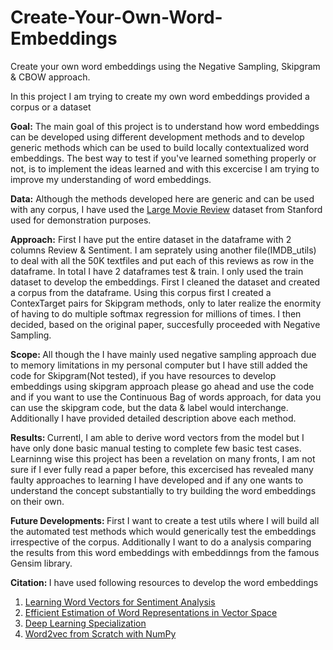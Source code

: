 # Create-Your-Own-Word-Embeddings
Create your own word embeddings using the Negative Sampling, Skipgram & CBOW approach.

In this project I am trying to create my own word embeddings provided a corpus or a dataset

<b>Goal:</b> The main goal of this project is to understand how word embeddings can be developed using different development methods and to develop generic methods which can be used to build locally contextualized word embeddings. The best way to test if you've learned something properly or not, is to implement the ideas learned and with this excercise I am trying to improve my understanding of word embeddings.

<b>Data:</b> Although the methods developed here are generic and can be used with any corpus, I have used the <a href="https://ai.stanford.edu/~amaas/data/sentiment/">Large Movie Review</a> dataset from Stanford used for demonstration purposes.

<b>Approach:</b> First I have put the entire dataset in the dataframe with 2 columns Review & Sentiment. I am seprately using another file(IMDB_utils) to deal with all the 50K textfiles and put each of this reviews as row in the dataframe. In total I have 2 dataframes test & train. I only used the train dataset to develop the embeddings. First I cleaned the dataset and created a corpus from the dataframe. Using this corpus first I created a ContexTarget pairs for Skipgram methods, only to later realize the enormity of having to do multiple softmax regression for millions of times. I then decided, based on the original paper, succesfully proceeded with Negative Sampling.

<b>Scope: </b> All though the I have mainly used negative sampling approach due to memory limitations in my personal computer but I have still added the code for Skipgram(Not tested), if you have resources to develop embeddings using skipgram approach please go ahead and use the code and if you want to use the Continuous Bag of words approach, for data you can use the skipgram code, but the data & label would interchange. Additionally I have provided detailed description above each method.

<b>Results: </b> Currentl, I am able to derive word vectors from the model but I have only done basic manual testing to complete few basic test cases. Learninng wise this project has been a revelation on many fronts, I am not sure if I ever fully read a paper before, this excercised has revealed many faulty approaches to learning I have developed and if any one wants to understand the concept substantially to try building the word embeddings on their own.

<b>Future Developments: </b> First I want to create a test utils where I will build all the automated test methods which would generically test the embeddings irrespective of the corpus. Additionally I want to do a analysis comparing the results from this word embeddings with embeddinngs from the famous Gensim library.

<b>Citation: </b> I have used following resources to develop the word embeddings

1.  <a href="https://ai.stanford.edu/~amaas/papers/wvSent_acl2011">Learning Word Vectors for Sentiment Analysis</a>
2.  <a href="https://arxiv.org/abs/1301.3781">Efficient Estimation of Word Representations in Vector Space</a>
2.  <a href="https://www.coursera.org/specializations/deep-learning">Deep Learning Specialization</a>
4.  <a href="https://towardsdatascience.com/word2vec-from-scratch-with-numpy-8786ddd49e72">Word2vec from Scratch with NumPy</a>
